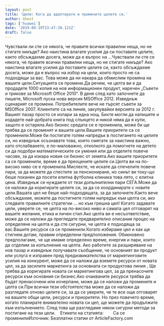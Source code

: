 ```yaml
---
layout: post
title: 'Цели: Кога да адаптирате и промените целите си.'
author: Ghost
tags: ['huawei']
date: '2019-09-19T23:47:38.121Z'
draft: false
---
```


Чувствали ли сте се някога, че правите всички правилни неща, но не стигате никъде? Ако наистина влагате усилия да си поставите целите, както обсъждахме досега, може да е въпрос на ...Чувствали ли сте се някога, че правите всички правилни неща, но не стигате никъде? Ако наистина влагате усилия да поставите целите си, както обсъждахме досега, може да е въпрос на избор на цели, които просто не са подходящи за вас. Това може да ни накара да обмислим промяна на вашите цели.Ситуацията се промени.Да речем, че целта ви е да продадете 1000 копия на нов информационен продукт, наречен „Съвети и трикове за Microsoft Office 2010“. В деня след като започнете да пишете, Microsoft пуска нова версия MSOffice 2012. Изведнъж сценарият се промени. Потребителите вече не търсят съвети за MSOffice 2007. Клиентите са на линия, закупувайки версията за 2012 г. Вашият пазар просто се изпари за една нощ. Бихте могли да напишете и издадете най-добрата книга под слънцето и никой няма да я купи, защото е остаряла.Ако бизнес средата се е променила, може би ще трябва да се променят и вашите цели.Вашите приоритети са се променили.Може би постигате голям напредък в постигането на целите си, но изведнъж осъзнавате това, което смятате за наистина важно, като отслабването, е по-маловажно, отколкото да помогнете на детето си да подобри математическите си умения или да отделите повече часове, за да изкара новия си бизнес от земята.Ако вашите приоритети са се променили, време е да преоцените целите си.Целта ви на по-високо ниво се е променила.Мислехте, че искате да спечелите повече пари, за да можете да спестите за пенсиониране, но синът ви току-що беше поканен да посети елитна футболна клиника това лято, с елитна цена. Изведнъж се нуждаете от тези допълнителни пари СЕГА.Може да се наложи да коригирате целите си, за да се координирате с новите цели.Вашата цел не беше най-подходящата, за да започнете.Както вече обсъждахме, можете да постигнете голям напредък към целта си, ако следвате правилните стратегии ... но към грешна цел! Когато задавате цели, уверете се, че целта на по-високо ниво и самата цел отговарят на вашите желания, етика и личен стил.Ако целта ви е несъответствие, може да се наложи да прегледате предварително описания процес на определяне на целта и да сте сигурни, че целта е подходяща за вас.Вашите ресурси са се променили.Когато избираме цел и как ще стигнем дотам, правим определени предположения. Обикновено предполагаме, че ще имаме определено време, енергия и пари, които да отделим за изпълнение на целта. Ако работите за разширяване на нов пазар и изведнъж получавате съобщение, че основният ви продукт или услуга е изправен пред предизвикателства от маркетинговите усилия на конкурент, може да се наложи да вземете ресурси от новата цел, за да засилите маркетинга за основната си продуктова линия , Ще трябва да коригирате новата си маркетингова цел, за да пренасочите ресурси към основния си бизнес.Ако очакваните ресурси трябва да бъдат пренасочени или изчерпани, може да се наложи да промените и целта си.При всички тези обстоятелства може да се наложи да разгледате отново целите си, за да се уверите, че те все още отговарят на вашите общи цели, ресурси и приоритети. Но през повечето време, когато планирате внимателно новата си цел, ще можете да продължите към изпълнението. След това ще разгледаме някои сигурни методи за постигане на тези цели.    Етикети на статията:        Са се променилиИзточник: Безплатни статии от ArticleFactory.com
